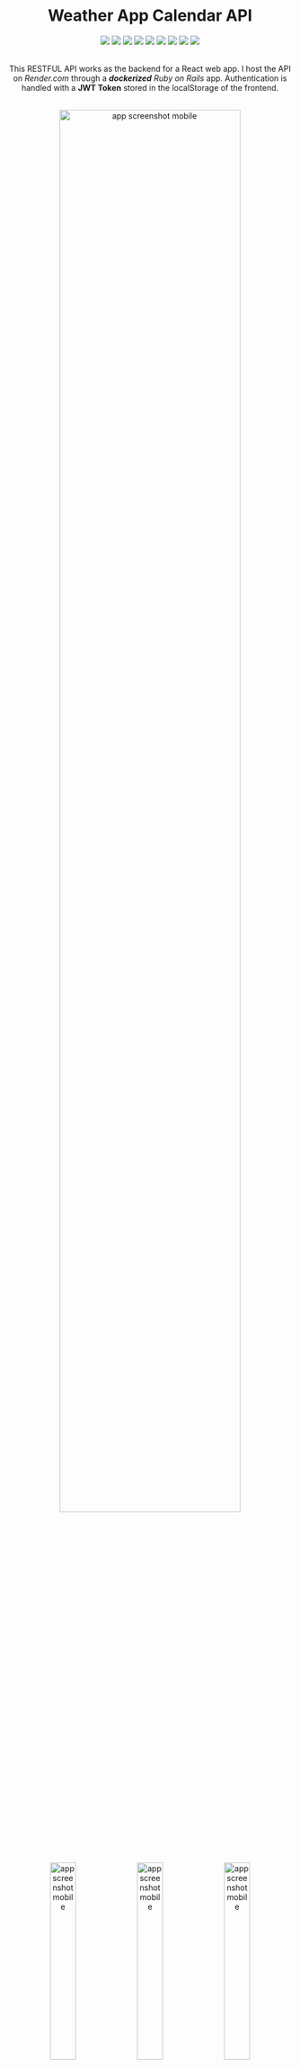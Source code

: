 <div align="center">
<h1>Weather App Calendar API</h1>
</div>

<div align="center">
    <img src="https://img.shields.io/badge/Ruby_on_Rails-darkred?logo=rubyonrails">
     <img src="https://img.shields.io/badge/-PostGreSQL%2015.1-4169E1?logo=postgresql&logoColor=white">
    <img src="https://img.shields.io/badge/Rspec-yellow">
    <img src="https://img.shields.io/badge/-Docker-2496ED?logo=docker&logoColor=white">
    <img src="https://img.shields.io/badge/-Swagger-85EA2D?logo=swagger&logoColor=black">
    <img src="https://img.shields.io/badge/Factory_Bot-red">
    <img src="https://img.shields.io/badge/Render-46E3B7?logo=Render&logoColor=white">
    <img src="https://img.shields.io/badge/JWT-000000?logo=Json%20Web%20Tokens">
    <img src="https://img.shields.io/badge/-Rubocop-000000?logo=Rubocop">
</div>

<br>

<p align="center">This RESTFUL API works as the backend for a React web app. I host the API on <i>Render.com</i> through a <i><strong>dockerized</strong> Ruby on Rails</i> app. Authentication is handled with a <strong>JWT Token</strong> stored in the localStorage of the frontend.</p>

<br>

<div align="center"><img width="80%" alt="app screenshot mobile" src="./.github/images/reminders_page_screenshot_desktop.png">
<img width="30%" alt="app screenshot mobile" src="./.github/images/new_reminder_screenshot_mobile.png">
<img width="30%" alt="app screenshot mobile" src="./.github/images/highlighted_reminder_screenshot_mobile.png">
<img width="30%" alt="app screenshot mobile" src="./.github/images/reminders_page_menu_screenshot_mobile.png">
</div>

<br>

## About
Weather App Calendar API is the API handling the core requests of the Weather Calendar App. The frontend is a ***fully responsive*** react web app deployed [here](https://weather-app-calendar.netlify.app/). The [repo for the front-end is here](https://github.com/StarSheriff2/Weather-App-Calendar---frontend). I built request tests for all endpoints. I also created tests for all models. I use JWT token to handle user authentication and authorization.

### File Structure
<div align="left"><img width="30%" alt="app screenshot mobile" src="./.github/images/file_structure_snap1.png">
</div>
<div align="left"><img width="30%" alt="app screenshot mobile" src="./.github/images/file_structure_snap2.png">
</div>

### Features:
- authenticate user
- create new user
- create new session
- all CRUD operations for the Reminder resource

### Front-end React app
- The front-end associated with this app is [here](https://weather-app-calendar.netlify.app).

- The Github repo of the front-end is [here](https://github.com/StarSheriff2/Weather-App-Calendar---frontend).

### Live Demo

![Render](https://img.shields.io/badge/render-passing-brightgreen.svg?style=flat)

Deployed to [Render.com](https://weatherapp-api.onrender.com)

### Built With
- Ruby 3.0.2p107 (2021-07-07 revision 0db68f0233) [arm64-darwin20]
- Rails 6.1.4.4
- PostgreSQL 14
- Rspec (testing)
- Faker gem
- Factory bot
- JWT
- Docker 20.10.22
- Docker compose v2.15.1

## Getting Started

To get a local copy up and running, follow these simple example steps.

#### Get files
1. Open your terminal or command prompt.
2. If you do not have git installed in your system, skip this step and go to step 3; otherwise, go to the directory where you want to copy the project files and clone it by copying this text into your command prompt/terminal:
```
  https://github.com/StarSheriff2/Weather-App-Calendar---backend.git
```
  <br>

  *Now go to the ***"Docker Deploy or the Local Deployt"*** section, depending on how you wish to deploy the API in your system.*

  <br>

3. Download the program files by clicking on the green button that says “**Code**” on the upper right side of the project frame.
4. You will see a dropdown menu. Click on “**Download ZIP**.”
5. Go to the directory where you downloaded the **ZIP file** and open it. Extract its contents to any directory you want in your system.

### Docker Deploy

#### Prerequisites

- Docker 20.10.22 or latest
- Docker Compose v2.15.1

#### Run

```bash
  docker compose up -d
```

### Local deploy
#### Prerequisites

- Ruby 3.0.2p107
- Rails 6.1.4.4
- PostgreSQL 14

#### Install Dependencies
1. If you are not in your system terminal/command prompt already, please open it and go to the directory where you cloned the remote repository or extracted the project files.
2. While in the project root directory, type
    ```
    bundle install
    ```
This command will install all the necessary gems in your system.

#### Database Setup

- In your terminal, type <code>bin/rails db:setup</code> to create your local databases, load the schema, and initialize with the seed data.

You are all set now!
## Usage

1. In your terminal, run <code>bin/rails server</code> while inside the root directory of the repository files
2. The app allows API calls using curl or your favorite API client, such as Postman, HTTPPie or VS Code's Thunder Client. Here's a link to [HTTPIE](https://httpie.io).
3. Check status of the api by calling [http://localhost:3001/healthcheck](http://localhost:3001/healthcheck)

**Note:<br>_These command will not stop on its own. To exit, hit "ctrl + c"_**

## Development
### Testing
- Unit / Model tests
- ***Integration tests (coming soon)***
- API request tests

To run all tests, type this into command line:
```
 bundle exec rspec
```

### Linters
To run ***Rubocop***, go to the root directory of your repository and copy/paste the following command into your terminal:
```
 rubocop .
```

## Authors
👤 **Arturo Alvarez**
- Github: [@StarSheriff2](https://github.com/StarSheriff2)
- Twitter: [@ArturoAlvarezV](https://twitter.com/ArturoAlvarezV)
- Linkedin: [Arturo Alvarez](https://www.linkedin.com/in/arturoalvarezv/)

## 🤝 Contributing

Contributions, issues, and feature requests are welcome!

Feel free to check the [issues page](https://github.com/StarSheriff2/Weather-App-Calendar---backend/issues).

## 🤝 Acknowledgements

JWT Implementation:
 - Heavy reliance on [this tutorial series to develop this JWT authentication strategy](https://www.digitalocean.com/community/tutorials/build-a-restful-json-api-with-rails-5-part-one).

## Show your support

Give a ⭐️ if you like this project!

## 📝 License

This project is [MIT](https://github.com/StarSheriff2/Weather-App-Calendar---backend/blob/main/LICENSE) licensed.
